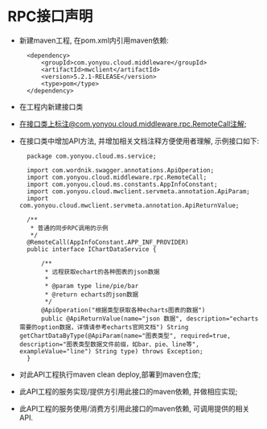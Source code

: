 #  RPC接口声明
- 新建maven工程, 在pom.xml内引用maven依赖:

		<dependency>
			<groupId>com.yonyou.cloud.middleware</groupId>
			<artifactId>mwclient</artifactId>
			<version>5.2.1-RELEASE</version>
			<type>pom</type>
		</dependency>

- 在工程内新建接口类

- 在接口类上标注@com.yonyou.cloud.middleware.rpc.RemoteCall注解;

- 在接口类中增加API方法, 并增加相关文档注释方便使用者理解, 示例接口如下:

		package com.yonyou.cloud.ms.service;
		
		import com.wordnik.swagger.annotations.ApiOperation;
		import com.yonyou.cloud.middleware.rpc.RemoteCall;
		import com.yonyou.cloud.ms.constants.AppInfoConstant;
		import com.yonyou.cloud.mwclient.servmeta.annotation.ApiParam;
		import com.yonyou.cloud.mwclient.servmeta.annotation.ApiReturnValue;
		
		/**
		 * 普通的同步RPC调用的示例
		 */
		@RemoteCall(AppInfoConstant.APP_INF_PROVIDER)
		public interface IChartDataService {
			
			/**
			 * 远程获取echart的各种图表的json数据
			 * 
			 * @param type line/pie/bar
			 * @return echarts的json数据
			 */
			@ApiOperation("根据类型获取各种echarts图表的数据")
			public @ApiReturnValue(name="json 数据", description="echarts 需要的option数据，详情请参考echarts官网文档") String getChartDataByType(@ApiParam(name="图表类型", required=true, description="图表类型数据文件前缀，如bar、pie、line等", exampleValue="line") String type) throws Exception;
		}


- 对此API工程执行maven clean deploy,部署到maven仓库;

- 此API工程的服务实现/提供方引用此接口的maven依赖, 并做相应实现;

- 此API工程的服务使用/消费方引用此接口的maven依赖, 可调用提供的相关API.


